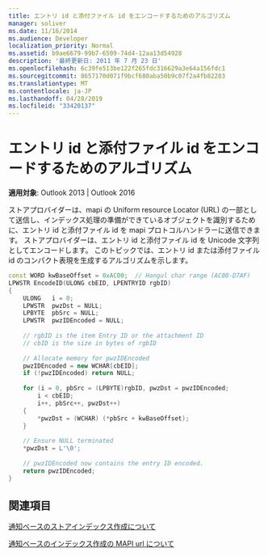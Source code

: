 ```yaml
---
title: エントリ id と添付ファイル id をエンコードするためのアルゴリズム
manager: soliver
ms.date: 11/16/2014
ms.audience: Developer
localization_priority: Normal
ms.assetid: b9ae6679-99b7-6509-74d4-12aa13d54928
description: '最終更新日: 2011 年 7 月 23 日'
ms.openlocfilehash: 6c39fe513be122f265fdc316629a3e64a156fdc1
ms.sourcegitcommit: 8657170d071f9bcf680aba50b9c07f2a4fb82283
ms.translationtype: MT
ms.contentlocale: ja-JP
ms.lasthandoff: 04/28/2019
ms.locfileid: "33420137"
---
```

# <a name="algorithm-to-encode-entry-ids-and-attachment-ids"></a>エントリ id と添付ファイル id をエンコードするためのアルゴリズム

  
  
**適用対象**: Outlook 2013 | Outlook 2016 
  
ストアプロバイダーは、mapi の Uniform resource Locator (URL) の一部として送信し、インデックス処理の準備ができているオブジェクトを識別するために、エントリ id と添付ファイル id を mapi プロトコルハンドラーに送信できます。 ストアプロバイダーは、エントリ id と添付ファイル id を Unicode 文字列としてエンコードします。 このトピックでは、エントリ id または添付ファイル id のコンパクト表現を生成するアルゴリズムを示します。
  
```cpp
const WORD kwBaseOffset = 0xAC00;  // Hangul char range (AC00-D7AF) 
LPWSTR EncodeID(ULONG cbEID, LPENTRYID rgbID) 
{ 
    ULONG   i = 0; 
    LPWSTR  pwzDst = NULL; 
    LPBYTE  pbSrc = NULL; 
    LPWSTR  pwzIDEncoded = NULL; 
 
    // rgbID is the item Entry ID or the attachment ID 
    // cbID is the size in bytes of rgbID 
 
    // Allocate memory for pwzIDEncoded 
    pwzIDEncoded = new WCHAR[cbEID]; 
    if (!pwzIDEncoded) return NULL; 
 
    for (i = 0, pbSrc = (LPBYTE)rgbID, pwzDst = pwzIDEncoded; 
        i < cbEID; 
        i++, pbSrc++, pwzDst++) 
    { 
        *pwzDst = (WCHAR) (*pbSrc + kwBaseOffset); 
    } 
 
    // Ensure NULL terminated 
    *pwzDst = L'\0'; 
 
    // pwzIDEncoded now contains the entry ID encoded. 
    return pwzIDEncoded; 
}
```

## <a name="see-also"></a>関連項目



[通知ベースのストアインデックス作成について](about-notification-based-store-indexing.md)
  
[通知ベースのインデックス作成の MAPI url について](about-mapi-urls-for-notification-based-indexing.md)


